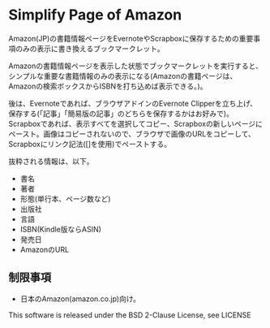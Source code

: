 # Simplify Page of Amazon

Amazon(JP)の書籍情報ページをEvernoteやScrapboxに保存するための重要事項のみの表示に書き換えるブックマークレット。

Amazonの書籍情報ページを表示した状態でブックマークレットを実行すると、シンプルな重要な書籍情報のみの表示になる(Amazonの書籍ページは、Amazonの検索ボックスからISBNを打ち込めば表示できる。)。

後は、Evernoteであれば、ブラウザアドインのEvernote Clipperを立ち上げ、保存する(「記事」「簡易版の記事」のどちらを保存するかはお好みで)。
Scrapboxであれば、表示すべてを選択してコピー、Scrapboxの新しいページにペースト。画像はコピーされないので、ブラウザで画像のURLをコピーして、Scrapboxにリンク記法([]を使用)でペーストする。

抜粋される情報は、以下。

- 書名
- 著者
- 形態(単行本、ページ数など)
- 出版社
- 言語
- ISBN(Kindle版ならASIN)
- 発売日
- AmazonのURL

## 制限事項
- 日本のAmazon(amazon.co.jp)向け。

This software is released under the BSD 2-Clause License, see LICENSE
